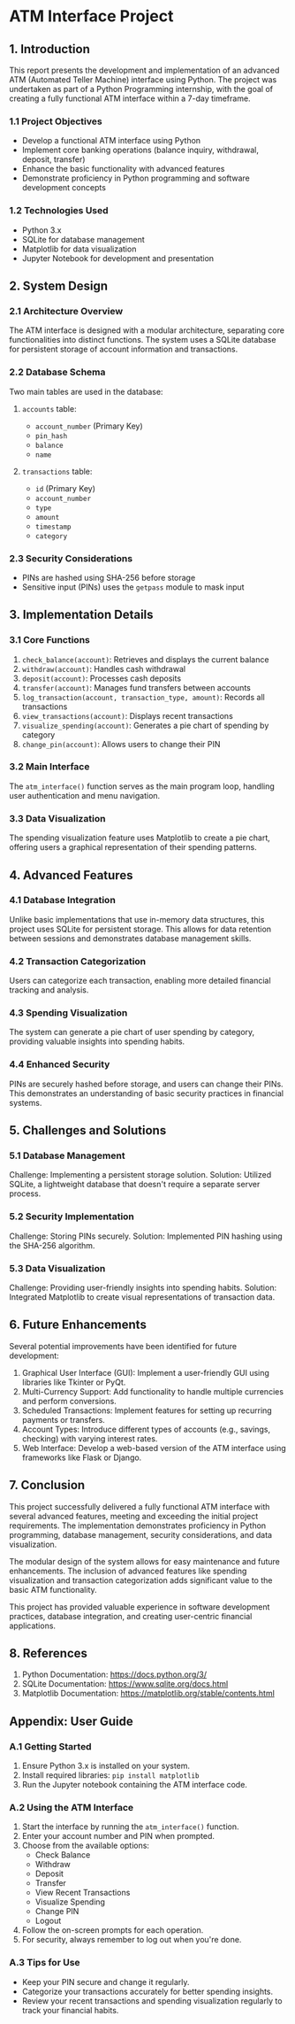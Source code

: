 # ATM Interface Project 

## 1. Introduction

This report presents the development and implementation of an advanced ATM (Automated Teller Machine) interface using Python. The project was undertaken as part of a Python Programming internship, with the goal of creating a fully functional ATM interface within a 7-day timeframe.

### 1.1 Project Objectives

- Develop a functional ATM interface using Python
- Implement core banking operations (balance inquiry, withdrawal, deposit, transfer)
- Enhance the basic functionality with advanced features
- Demonstrate proficiency in Python programming and software development concepts

### 1.2 Technologies Used

- Python 3.x
- SQLite for database management
- Matplotlib for data visualization
- Jupyter Notebook for development and presentation

## 2. System Design

### 2.1 Architecture Overview

The ATM interface is designed with a modular architecture, separating core functionalities into distinct functions. The system uses a SQLite database for persistent storage of account information and transactions.

### 2.2 Database Schema

Two main tables are used in the database:

1. `accounts` table:
   - `account_number` (Primary Key)
   - `pin_hash`
   - `balance`
   - `name`

2. `transactions` table:
   - `id` (Primary Key)
   - `account_number`
   - `type`
   - `amount`
   - `timestamp`
   - `category`

### 2.3 Security Considerations

- PINs are hashed using SHA-256 before storage
- Sensitive input (PINs) uses the `getpass` module to mask input

## 3. Implementation Details

### 3.1 Core Functions

1. `check_balance(account)`: Retrieves and displays the current balance
2. `withdraw(account)`: Handles cash withdrawal
3. `deposit(account)`: Processes cash deposits
4. `transfer(account)`: Manages fund transfers between accounts
5. `log_transaction(account, transaction_type, amount)`: Records all transactions
6. `view_transactions(account)`: Displays recent transactions
7. `visualize_spending(account)`: Generates a pie chart of spending by category
8. `change_pin(account)`: Allows users to change their PIN

### 3.2 Main Interface

The `atm_interface()` function serves as the main program loop, handling user authentication and menu navigation.

### 3.3 Data Visualization

The spending visualization feature uses Matplotlib to create a pie chart, offering users a graphical representation of their spending patterns.

## 4. Advanced Features

### 4.1 Database Integration

Unlike basic implementations that use in-memory data structures, this project uses SQLite for persistent storage. This allows for data retention between sessions and demonstrates database management skills.

### 4.2 Transaction Categorization

Users can categorize each transaction, enabling more detailed financial tracking and analysis.

### 4.3 Spending Visualization

The system can generate a pie chart of user spending by category, providing valuable insights into spending habits.

### 4.4 Enhanced Security

PINs are securely hashed before storage, and users can change their PINs. This demonstrates an understanding of basic security practices in financial systems.

## 5. Challenges and Solutions

### 5.1 Database Management

Challenge: Implementing a persistent storage solution.
Solution: Utilized SQLite, a lightweight database that doesn't require a separate server process.

### 5.2 Security Implementation

Challenge: Storing PINs securely.
Solution: Implemented PIN hashing using the SHA-256 algorithm.

### 5.3 Data Visualization

Challenge: Providing user-friendly insights into spending habits.
Solution: Integrated Matplotlib to create visual representations of transaction data.

## 6. Future Enhancements

Several potential improvements have been identified for future development:

1. Graphical User Interface (GUI): Implement a user-friendly GUI using libraries like Tkinter or PyQt.
2. Multi-Currency Support: Add functionality to handle multiple currencies and perform conversions.
3. Scheduled Transactions: Implement features for setting up recurring payments or transfers.
4. Account Types: Introduce different types of accounts (e.g., savings, checking) with varying interest rates.
5. Web Interface: Develop a web-based version of the ATM interface using frameworks like Flask or Django.

## 7. Conclusion

This project successfully delivered a fully functional ATM interface with several advanced features, meeting and exceeding the initial project requirements. The implementation demonstrates proficiency in Python programming, database management, security considerations, and data visualization.

The modular design of the system allows for easy maintenance and future enhancements. The inclusion of advanced features like spending visualization and transaction categorization adds significant value to the basic ATM functionality.

This project has provided valuable experience in software development practices, database integration, and creating user-centric financial applications.

## 8. References

1. Python Documentation: https://docs.python.org/3/
2. SQLite Documentation: https://www.sqlite.org/docs.html
3. Matplotlib Documentation: https://matplotlib.org/stable/contents.html

## Appendix: User Guide

### A.1 Getting Started

1. Ensure Python 3.x is installed on your system.
2. Install required libraries: `pip install matplotlib`
3. Run the Jupyter notebook containing the ATM interface code.

### A.2 Using the ATM Interface

1. Start the interface by running the `atm_interface()` function.
2. Enter your account number and PIN when prompted.
3. Choose from the available options:
   - Check Balance
   - Withdraw
   - Deposit
   - Transfer
   - View Recent Transactions
   - Visualize Spending
   - Change PIN
   - Logout
4. Follow the on-screen prompts for each operation.
5. For security, always remember to log out when you're done.

### A.3 Tips for Use

- Keep your PIN secure and change it regularly.
- Categorize your transactions accurately for better spending insights.
- Review your recent transactions and spending visualization regularly to track your financial habits.
